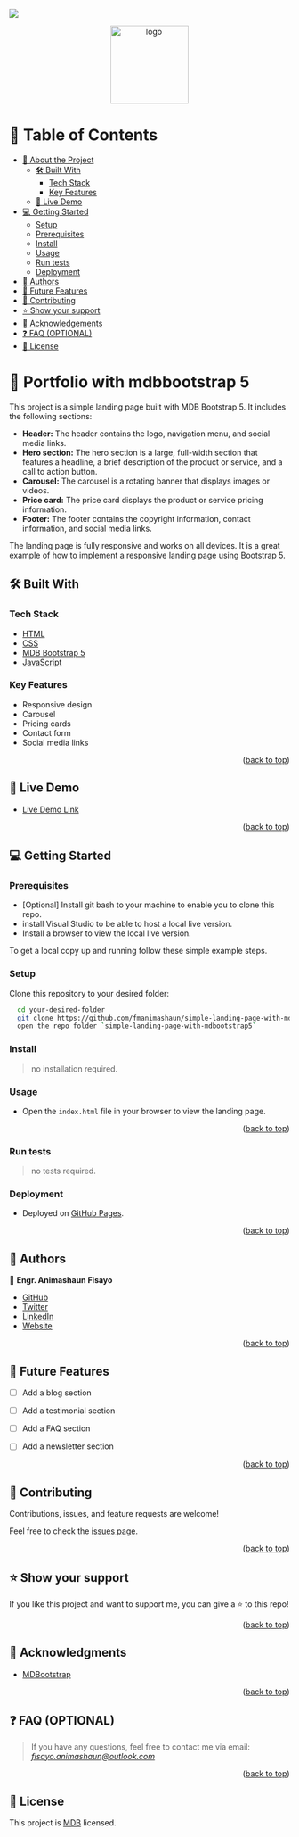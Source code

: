 ![](https://img.shields.io/badge/fmanimashaun-green)
<a name="readme-top"></a>

<div align="center">
  <img src="img/mdb.webp" alt="logo" width="140"  height="auto" />
  <br/>
</div>

# 📗 Table of Contents

- [📖 About the Project](#about-project)
  - [🛠 Built With](#built-with)
    - [Tech Stack](#tech-stack)
    - [Key Features](#key-features)
  - [🚀 Live Demo](#live-demo)
- [💻 Getting Started](#getting-started)
  - [Setup](#setup)
  - [Prerequisites](#prerequisites)
  - [Install](#install)
  - [Usage](#usage)
  - [Run tests](#run-tests)
  - [Deployment](#deployment)
- [👥 Authors](#authors)
- [🔭 Future Features](#future-features)
- [🤝 Contributing](#contributing)
- [⭐️ Show your support](#support)
- [🙏 Acknowledgements](#acknowledgements)
- [❓ FAQ (OPTIONAL)](#faq)
- [📝 License](#license)

# 📖 Portfolio with mdbbootstrap 5 <a name="about-project"></a>

This project is a simple landing page built with MDB Bootstrap 5. It includes the following sections:
- **Header:** The header contains the logo, navigation menu, and social media links.
- **Hero section:** The hero section is a large, full-width section that features a headline, a brief description of the product or service, and a call to action button.
- **Carousel:** The carousel is a rotating banner that displays images or videos.
- **Price card:** The price card displays the product or service pricing information.
- **Footer:** The footer contains the copyright information, contact information, and social media links.

The landing page is fully responsive and works on all devices. It is a great example of how to implement a responsive landing page using Bootstrap 5.

## 🛠 Built With <a name="built-with"></a>

### Tech Stack <a name="tech-stack"></a>

- [HTML](https://developer.mozilla.org/en-US/docs/Web/HTML)
- [CSS](https://developer.mozilla.org/en-US/docs/Web/CSS)
- [MDB Bootstrap 5](https://mdbootstrap.com/docs/standard/)
- [JavaScript](https://developer.mozilla.org/en-US/docs/Web/JavaScript)

### Key Features <a name="key-features"></a>

- Responsive design
- Carousel
- Pricing cards
- Contact form
- Social media links

<p align="right">(<a href="#readme-top">back to top</a>)</p>

## 🚀 Live Demo <a name="live-demo"></a>


- [Live Demo Link](https://fmanimashaun.github.io/simple-landing-page-with-mdbootstrap5/)

<p align="right">(<a href="#readme-top">back to top</a>)</p>

## 💻 Getting Started <a name="getting-started"></a>

### Prerequisites <a name="prerequisites"></a>

- [Optional] Install git bash to your machine to enable you to clone this repo.
- install Visual Studio to be able to host a local live version.
- Install a browser to view the local live version.

To get a local copy up and running follow these simple example steps.
### Setup <a name="setup"></a>

Clone this repository to your desired folder:

```sh
  cd your-desired-folder
  git clone https://github.com/fmanimashaun/simple-landing-page-with-mdbootstrap5.git
  open the repo folder `simple-landing-page-with-mdbootstrap5`
```

### Install <a name="install"></a>

>no installation required.


### Usage <a name="usage"></a>

- Open the `index.html` file in your browser to view the landing page.

<p align="right">(<a href="#readme-top">back to top</a>)</p>

### Run tests <a name="run-tests"></a>

>no tests required.

### Deployment <a name="deployment"></a>

- Deployed on [GitHub Pages](https://pages.github.com/).

<p align="right">(<a href="#readme-top">back to top</a>)</p>

## 👥 Authors <a name="authors"></a>

👤 **Engr. Animashaun Fisayo**

- [GitHub](https://github.com/fmanimashaun)
- [Twitter](https://twitter.com/fmanimashaun)
- [LinkedIn](https://www.linkedin.com/in/fmanimashaun/)
- [Website](https://fmanimashaun.com)

<p align="right">(<a href="#readme-top">back to top</a>)</p>

## 🔭 Future Features <a name="future-features"></a>

- [ ] Add a blog section
- [ ] Add a testimonial section
- [ ] Add a FAQ section
- [ ] Add a newsletter section


<p align="right">(<a href="#readme-top">back to top</a>)</p>

## 🤝 Contributing <a name="contributing"></a>

Contributions, issues, and feature requests are welcome!

Feel free to check the [issues page](../../issues/).

<p align="right">(<a href="#readme-top">back to top</a>)</p>

## ⭐️ Show your support <a name="support"></a>

If you like this project and want to support me, you can give a ⭐️ to this repo!

<p align="right">(<a href="#readme-top">back to top</a>)</p>


## 🙏 Acknowledgments <a name="acknowledgements"></a>

- [MDBootstrap](https://mdbootstrap.com/)

<p align="right">(<a href="#readme-top">back to top</a>)</p>


## ❓ FAQ (OPTIONAL) <a name="faq"></a>

> If you have any questions, feel free to contact me via email: *fisayo.animashaun@outlook.com*

<p align="right">(<a href="#readme-top">back to top</a>)</p>

## 📝 License <a name="license"></a>

This project is [MDB](./License.pdf) licensed.
